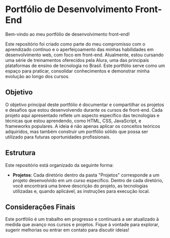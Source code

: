 # Portfólio de Desenvolvimento Front-End

Bem-vindo ao meu portfólio de desenvolvimento front-end!

Este repositório foi criado como parte do meu compromisso com o aprendizado contínuo e o aperfeiçoamento das minhas habilidades em desenvolvimento web, com foco em front-end. Atualmente, estou cursando uma série de treinamentos oferecidos pela Alura, uma das principais plataformas de ensino de tecnologia no Brasil. Este portfólio serve como um espaço para praticar, consolidar conhecimentos e demonstrar minha evolução ao longo dos cursos.

## Objetivo

O objetivo principal deste portfólio é documentar e compartilhar os projetos e desafios que estou desenvolvendo durante os cursos de front-end. Cada projeto aqui apresentado reflete um aspecto específico das tecnologias e técnicas que estou aprendendo, como HTML, CSS, JavaScript, e frameworks populares. A ideia é não apenas aplicar os conceitos teóricos adquiridos, mas também construir um portfólio sólido que possa ser utilizado para futuras oportunidades profissionais.

## Estrutura

Este repositório está organizado da seguinte forma:

- **Projetos**: Cada diretório dentro da pasta "Projetos" corresponde a um projeto desenvolvido em um curso específico. Dentro de cada diretório, você encontrará uma breve descrição do projeto, as tecnologias utilizadas e, quando aplicável, as instruções para execução local. 

## Considerações Finais

Este portfólio é um trabalho em progresso e continuará a ser atualizado à medida que avanço nos cursos e projetos. Fique à vontade para explorar, sugerir melhorias ou entrar em contato para discutir ideias!
